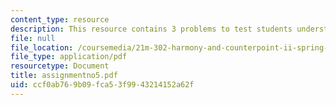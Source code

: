 ```yaml
---
content_type: resource
description: This resource contains 3 problems to test students understanding.
file: null
file_location: /coursemedia/21m-302-harmony-and-counterpoint-ii-spring-2005/ccf0ab769b09fca53f9943214152a62f_assignmentno5.pdf
file_type: application/pdf
resourcetype: Document
title: assignmentno5.pdf
uid: ccf0ab76-9b09-fca5-3f99-43214152a62f
---
```

